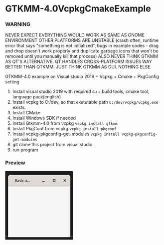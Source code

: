 # GTKMM-4.0VcpkgCmakeExample

### <p color=red>WARNING</p>

NEVER EXPECT EVERYTHING WOULD WORK AS SAME AS GNOME ENVIRONMENT
OTHER PLATFORMS ARE UNSTABLE (crash often, runtime error that says "something is not initialized", bugs in example codes - drag and drop doesn't work properly and duplicate garbage icons that won't be removed until you manually kill that process)
ALSO NEVER THINK GTKMM AS QT'S ALTERNATIVE. QT HANDLES CROSS-PLATFORM ISSUES WAY BETTER THAN QTKMM.
JUST THINK GTKMM AS GUI. NOTHING ELSE.

GTKMM-4.0 example on Visual studio 2019 + Vcpkg + Cmake + PkgConfig setting

1. Install visual studio 2019 with required c++ build tools, cmake tool, language pack(english)
2. Install vcpkg to C:/dev, so that exetutable path `C:/dev/vcpkg/vcpkg.exe` exists.
3. Install CMake
4. Install Windows SDK if needed
5. Install Gtkmm-4.0 from vcpkg `vcpkg install gtkmm`
6. Install PkgConf from vcpkg `vcpkg install pkgconf`
7. Install vcpkg-pkgconfig-get-modules `vcpkg install vcpkg-pkgconfig-get-modules`
8. git clone this project from visual studio
9. run program

### Preview

![app](preview.PNG)
